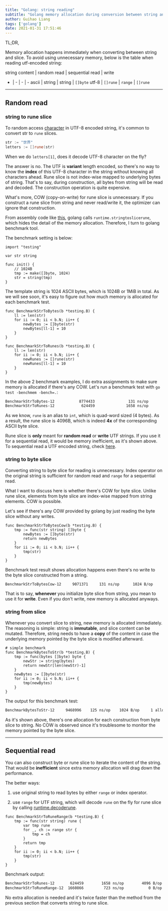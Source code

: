 ```yaml
---
title: "Golang: string reading"
subtitle: "Golang memory allocation during conversion between string and slice"
author: Guihao Liang
tags: ['golang']
date: 2021-01-31 17:51:46
---
```


TL;DR,

Memory allocation happens immediately when converting between string and slice. To avoid using unnecessary memory, below is the table when reading utf-encoded string:

string content | random read | sequential read | write
 - | - | - | -
 ascii | string | string | `[]byte`
 utf-8 | `[]rune` | `range` | `[]rune`

---

## Random read

### string to rune slice

To random access [character][char go] in UTF-8 encoded string, it's common to convert str to `rune` slices.

```go
str := "世界"
letters := []rune(str)
```

When we do `letters[1]`, does it decode UTF-8 character on the fly?

The answer is no. The UTF is **variant** length encoded, so there's no way to know the **index** of this UTF-8 character in the string without knowing all characters ahead. Rune slice is not index-wise mapped to underlying bytes of string. That's to say, during construction, all bytes from string will be read and decoded. The construction operation is quite expensive.

What's more, COW (copy-on-write) for rune slice is unnecessary. If you construct a rune slice from string and never read/write it, the optimizer can ignore that construction.

From assembly code like [this](https://godbolt.org/z/8bf69o), golang calls `runtime.stringtoslicerune`, which hides the detail of the memory allocation. Therefore, I turn to golang benchmark tool.

The benchmark setting is below:

```golang
import "testing"

var str string

func init() {
    // 1024B
    tmp := make([]byte, 1024)
    str = string(tmp)
}
```

The template string is 1024 ASCII bytes, which is 1024B or 1MiB in total. As we will see soon, it's easy to figure out how much memory is allocated for each benchmark test.

```golang
func BenchmarkStrToBytes(b *testing.B) {
    ll := len(str)
    for ii := 0; ii < b.N; ii++ {
        newBytes := []byte(str)
        newBytes[ll-1] = 10
    }
}

func BenchmarkStrToRunes(b *testing.B) {
    ll := len(str)
    for ii := 0; ii < b.N; ii++ {
        newRunes := []rune(str)
        newRunes[ll-1] = 10
    }
}
```

In the above 2 benchmark examples, I do extra assignments to make sure memory is allocated if there's any COW. Let's run a benchmark test with `go test -benchmem -bench=.`:

```bash
BenchmarkStrToBytes-12           8774433               131 ns/op            1024 B/op          1 allocs/op
BenchmarkStrToRunes-12            624459              1658 ns/op            4096 B/op          1 allocs/op
```

As we know, `rune` is an alias to `int`, which is quad-word sized (4 bytes). As a result, the rune slice is 4096B, which is indeed **4x** of the corresponding ASCII byte slice.

Rune slice is **only** meant for **random read** or **write** UTF strings. If you use it for a sequential read, it would be memory inefficient, as it's shown above. To sequential read a UTF encoded string, check [here](#sequential-access).

### string to byte slice

Converting string to byte slice for reading is unnecessary. Index operator on the original string is sufficient for random read and `range` for a sequential read.

What I want to discuss here is whether there's COW for byte slice. Unlike rune slice, elements from byte slice are index-wise mapped from string elements. COW is possible.

Let's see if there's any COW provided by golang by just reading the byte slice without any writes.

```golang
func BenchmarkStrToBytesCow(b *testing.B) {
    tmp := func(str string) []byte {
        newBytes := []byte(str)
        return newBytes
    }
    for ii := 0; ii < b.N; ii++ {
        tmp(str)
    }
}
```

Benchmark test result shows allocation happens even there's no write to the byte slice constructed from a string.

```bash
BenchmarkStrToBytesCow-12     9071371     131 ns/op      1024 B/op     1 allocs/op
```

That is to say, **whenever** you initialize byte slice from string, you mean to use it for **write**. Even if you don't write, new memory is allocated anyways.

### string from slice

Whenever you convert slice to string, new memory is allocated immediately. The reasoning is simple: string is **immutable**, and slice content can be mutated. Therefore, string needs to have a **copy** of the content in case the underlying memory pointed by the byte slice is modified afterward.

```golang
# simple benchmark
func BenchmarkBytesToStr(b *testing.B) {
    tmp := func(bytes []byte) byte {
        newStr := string(bytes)
        return newStr[len(newStr)-1]
    }
    newBytes := []byte(str)
    for ii := 0; ii < b.N; ii++ {
        tmp(newBytes)
    }
}
```

The output for this benchmark test:

```bash
BenchmarkBytesToStr-12     9468996    125 ns/op    1024 B/op     1 allocs/op
```

As it's shown above, there's one allocation for each construction from byte slice to string. No COW is observed since it's troublesome to monitor the memory pointed by the byte slice.

---

## Sequential read

You can also construct byte or rune slice to iterate the content of the string. That would be **inefficient** since extra memory allocation will drag down the performance.

The better ways:

1. use original string to read bytes by either `range` or index operator.

2. use `range` for UTF string, which will decode `rune` on the fly for rune slice by calling [runtime.decoderune][range rune].

```golang
func BenchmarkStrToRuneRange(b *testing.B) {
    tmp := func(str string) rune {
        var tmp rune
        for _, ch := range str {
            tmp = ch
        }
        return tmp
    }
    for ii := 0; ii < b.N; ii++ {
        tmp(str)
    }
}
```

Benchmark output:

```bash
BenchmarkStrToRunes-12       624459        1658 ns/op        4096 B/op       1 allocs/op
BenchmarkStrToRuneRange-12  1660866         723 ns/op           0 B/op       0 allocs/op
```

No extra allocation is needed and it's twice faster than the method from the previous section that converts string to rune slice.

[range rune]: https://godbolt.org/z/W95ofb
[char go]: https://blog.golang.org/strings
